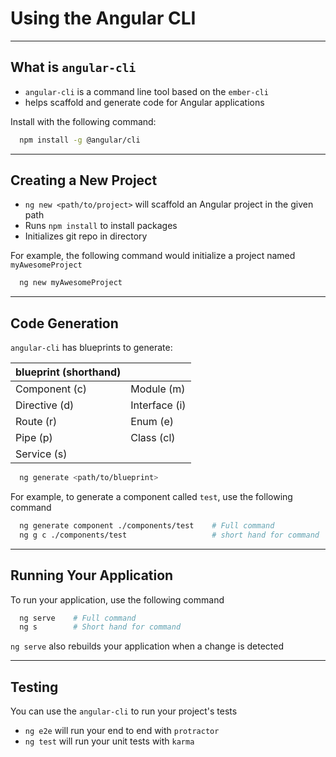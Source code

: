 # Using the Angular CLI

---

## What is `angular-cli`

- `angular-cli` is a command line tool based on the `ember-cli`
- helps scaffold and generate code for Angular applications

Install with the following command:
```bash
  npm install -g @angular/cli
```

---

## Creating a New Project

- `ng new <path/to/project>` will scaffold an Angular project in the given path
- Runs `npm install` to install packages
- Initializes git repo in directory

For example, the following command would initialize a project named `myAwesomeProject`
```bash
  ng new myAwesomeProject
```

---

## Code Generation

`angular-cli` has blueprints to generate:

|blueprint (shorthand)|                     |
|---------------------|---------------------|
| Component (c)       | Module    (m)       |
| Directive (d)       | Interface (i)       |
| Route     (r)       | Enum      (e)       |
| Pipe      (p)       | Class     (cl)      |
| Service   (s)       |                     |

```bash
  ng generate <path/to/blueprint>
```
For example, to generate a component called `test`, use the following command

```bash
  ng generate component ./components/test    # Full command
  ng g c ./components/test                   # short hand for command
```

---

## Running Your Application

To run your application, use the following command
```bash
  ng serve    # Full command
  ng s        # Short hand for command
```
`ng serve` also rebuilds your application when a change is detected

---

## Testing

You can use the `angular-cli` to run your project's tests

- `ng e2e` will run your end to end with `protractor`
- `ng test` will run your unit tests with `karma`
